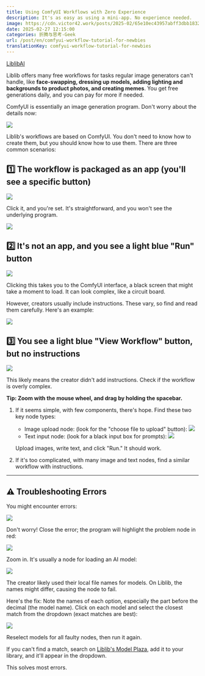 ```yaml
---
title: Using ComfyUI Workflows with Zero Experience
description: It's as easy as using a mini-app. No experience needed.
image: https://cdn.victor42.work/posts/2025-02/65e10ec43957abff3dbb183248e33bd3.webp
date: 2025-02-27 12:15:00
categories: 折腾与思考-Geek
url: /post/en/comfyui-workflow-tutorial-for-newbies
translationKey: comfyui-workflow-tutorial-for-newbies
---
```


[LiblibAI](https://www.liblib.art/workflows)

Liblib offers many free workflows for tasks regular image generators can't handle, like **face-swapping, dressing up models, adding lighting and backgrounds to product photos, and creating memes**. You get free generations daily, and you can pay for more if needed.

ComfyUI is essentially an image generation program. Don't worry about the details now:

![](https://cdn.victor42.work/posts/2025-02/65e10ec43957abff3dbb183248e33bd3.webp)

Liblib's workflows are based on ComfyUI. You don't need to know how to create them, but you should know how to use them. There are three common scenarios:

## 1️⃣ The workflow is packaged as an app (you'll see a specific button)

![](https://cdn.victor42.work/posts/2025-02/46c26df9a8577c9cdf77aae4af49f1f1.webp)

Click it, and you're set. It's straightforward, and you won't see the underlying program.

![](https://cdn.victor42.work/posts/2025-02/caefee5ee6854594b0e273f148ddbc46.webp)

## 2️⃣ It's not an app, and you see a light blue "Run" button

![](https://cdn.victor42.work/posts/2025-02/421edc7a9ebe6cf69aa23245d5d0ea01.webp)

Clicking this takes you to the ComfyUI interface, a black screen that might take a moment to load. It can look complex, like a circuit board.

However, creators usually include instructions. These vary, so find and read them carefully. Here's an example:

![](https://cdn.victor42.work/posts/2025-02/7d652a7e19399a3c53683aa792a38bb7.webp)

## 3️⃣ You see a light blue "View Workflow" button, but no instructions

![](https://cdn.victor42.work/posts/2025-02/b78bb6863e56b1c86be4bfd3feb0a5d5.webp)

This likely means the creator didn't add instructions. Check if the workflow is overly complex.

**Tip: Zoom with the mouse wheel, and drag by holding the spacebar.**

1.  If it seems simple, with few components, there's hope. Find these two key node types:

    -   Image upload node: (look for the "choose file to upload" button): ![](https://cdn.victor42.work/posts/2025-02/88465060dc6397b6e62a5bfca4b1d89f.webp)
    -   Text input node: (look for a black input box for prompts): ![](https://cdn.victor42.work/posts/2025-02/09dbc0f7779d7896470f8ffc876d936d.webp)

    Upload images, write text, and click "Run." It should work.

2.  If it's too complicated, with many image and text nodes, find a similar workflow with instructions.

---

## ⚠️ Troubleshooting Errors

You might encounter errors:

![](https://cdn.victor42.work/posts/2025-02/1ae88573acbc157fb7bf1443a68dcb25.webp)

Don't worry! Close the error; the program will highlight the problem node in red:

![](https://cdn.victor42.work/posts/2025-02/c024ed1135e6e390d941dfa607010b77.webp)

Zoom in. It's usually a node for loading an AI model:

![](https://cdn.victor42.work/posts/2025-02/53f255d839ade35227ea9c02e782517b.webp)

The creator likely used their local file names for models. On Liblib, the names might differ, causing the node to fail.

Here's the fix: Note the names of each option, especially the part before the decimal (the model name). Click on each model and select the closest match from the dropdown (exact matches are best):

![](https://cdn.victor42.work/posts/2025-02/c460eab80d6db0ff96dac59993a8ca9e.webp)

Reselect models for all faulty nodes, then run it again.

If you can't find a match, search on [Liblib's Model Plaza](https://www.liblib.art/), add it to your library, and it'll appear in the dropdown.

This solves most errors.